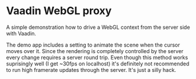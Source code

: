 Vaadin WebGL proxy
==================

A simple demonstration how to drive a WebGL context from the server side 
with Vaadin.

The demo app includes a setting to animate the scene when the cursor moves over
it. Since the rendering is completely controlled by the server every change
requires a server round trip. Even though this method works suprisingly well (I
get ~30fps on localhost) it's definitely not recommended to run high framerate
updates through the server. It's just a silly hack.